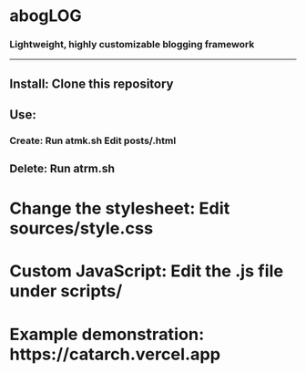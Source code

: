 <h1>abogLOG
<h3>Lightweight, highly customizable blogging framework
<hr>
<h2>Install:
Clone this repository

<h2>Use:
	<h3>Create:
	Run atmk.sh <blog image header> <blog name>
	Edit posts/<blog name>.html
	<h3>Delete:
	Run atrm.sh <blog name>

<h2>Change the stylesheet:
Edit sources/style.css

<h2>Custom JavaScript:
Edit the .js file under scripts/

<h2>Example demonstration:
https://catarch.vercel.app
